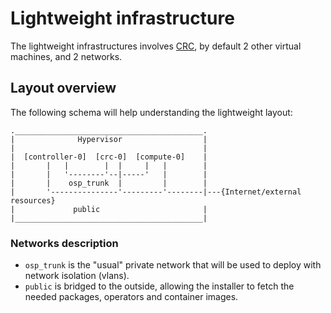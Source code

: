# Lightweight infrastructure

The lightweight infrastructures involves [CRC](https://crc.dev/crc/getting_started/getting_started/introducing/),
by default 2 other virtual machines, and 2 networks.

## Layout overview

The following schema will help understanding the lightweight layout:

```
.__________________________________________.
|              Hypervisor                  |
|                                          |
|  [controller-0]  [crc-0]  [compute-0]    |
|       |   |        |  |     |   |        |
|       |   '--------'--|-----'   |        |
|       |    osp_trunk  |         |        |
|       '---------------'---------'--------|---{Internet/external resources}
|             public                       |
|__________________________________________|
```

### Networks description

- `osp_trunk` is the "usual" private network that will be used to deploy with network isolation (vlans).
- `public` is bridged to the outside, allowing the installer to fetch the needed packages, operators and container images.
